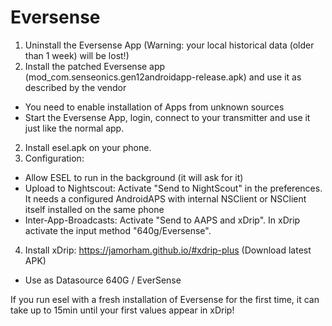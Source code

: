 # Eversense 

1. Uninstall the Eversense App (Warning: your local historical data (older than 1 week) will be lost!)
1. Install the patched Eversense app (mod_com.senseonics.gen12androidapp-release.apk) and use it as described by the vendor
  * You need to enable installation of Apps from unknown sources
  * Start the Eversense App, login, connect to your transmitter and use it just like the normal app.
2. Install esel.apk on your phone.
3. Configuration:
  * Allow ESEL to run in the background (it will ask for it)
  * Upload to Nightscout: Activate "Send to NightScout" in the preferences. It needs a configured AndroidAPS with internal NSClient or NSClient itself installed on the same phone
  * Inter-App-Broadcasts: Activate "Send to AAPS and xDrip". In xDrip activate the input method "640g/Eversense".
4. Install xDrip: https://jamorham.github.io/#xdrip-plus (Download latest APK)
  * Use as Datasource 640G / EverSense

If you run esel with a fresh installation of Eversense for the first time, it can take up to 15min until your first values appear in xDrip!


